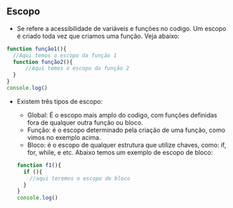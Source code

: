 ## Escopo
 - Se refere a acessibilidade de variáveis e funções no codigo. Um escopo é criado toda vez que criamos uma função. Veja abaixo:
  ```javascript
  function função1(){
    //Aqui temos o escopo da função 1
    function função2(){
        //Aqui temos o escopo da função 2
    }
  }
  console.log()
```
- Existem três tipos de escopo:
  - Global: É o escopo mais amplo do codigo, com funções definidas fora de qualquer outra função ou bloco.
  - Função: é o escopo determinado pela criação de uma função, como vimos no exemplo acima.
  - Bloco: é o escopo de qualquer estrutura que utilize chaves, como: if, for, while, e etc. Abaixo temos um exemplo de escopo de bloco:

  ```javascript 
  function f1(){
    if (){
      //aqui teremos o escopo de bloco
    }
  }
  console.log()
  ```